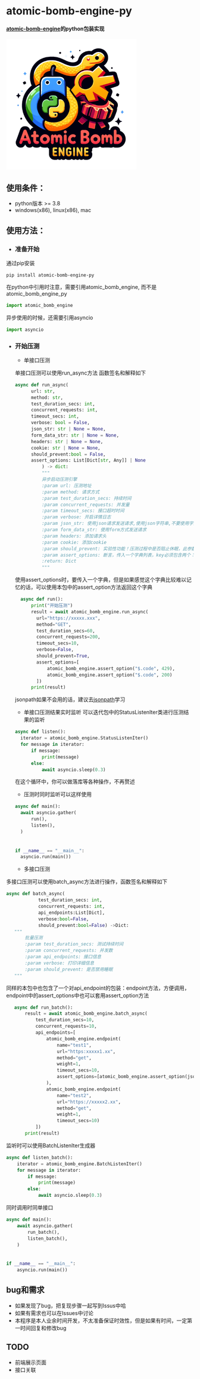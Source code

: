 # atomic-bomb-engine-py
#### [atomic-bomb-engine](https://github.com/qyzhg/atomic-bomb-engine)的python包装实现

<img src="atomic-bomb-engine-logo.png" width="350px" height="350px" alt="logo">


## 使用条件：
- python版本 >= 3.8
- windows(x86), linux(x86), mac

## 使用方法：
- ### 准备开始
通过pip安装
```shell
pip install atomic-bomb-engine-py
```
在python中引用时注意，需要引用atomic_bomb_engine, 而不是atomic_bomb_engine_py
```python
import atomic_bomb_engine
```
异步使用的时候，还需要引用asyncio
```python
import asyncio
```
- ### 开始压测
  - 单接口压测
  
  单接口压测可以使用run_async方法
  函数签名和解释如下
  ```python
  async def run_async(
        url: str,
        method: str,
        test_duration_secs: int,
        concurrent_requests: int,
        timeout_secs: int,
        verbose: bool = False,
        json_str: str | None = None,
        form_data_str: str | None = None,
        headers: str | None = None,
        cookie: str | None = None,
        should_prevent:bool = False,
        assert_options: List[Dict[str, Any]] | None
            ) -> dict:
            """
            异步启动压测引擎
            :param url: 压测地址
            :param method: 请求方式
            :param test_duration_secs: 持续时间
            :param concurrent_requests: 并发量
            :param timeout_secs: 接口超时时间
            :param verbose: 开启详情日志
            :param json_str: 使用json请求发送请求,使用json字符串,不要使用字典类型
            :param form_data_str: 使用form方式发送请求
            :param headers: 添加请求头
            :param cookie: 添加cookie
            :param should_prevent: 实验性功能！压测过程中是否阻止休眠，此参数为true时，需要使用管理员权限运行才有效果，使用此功能会增加电脑功耗，但在无人值守时会非常有用
            :param assert_options: 断言，传入一个字典列表，key必须包含两个：jsonpath和reference_object e.g. [{"jsonpath": "$.code", "reference_object": 429}, {"jsonpath": "$.code", "reference_object": "300"}]， 也可以使用本包中的assert_option方法生成option
            :return: Dict
            """
  ```
  使用assert_options时，要传入一个字典，但是如果感觉这个字典比较难以记忆的话，可以使用本包中的assert_option方法返回这个字典
    ```python
      async def run():
          print("开始压测")
          result = await atomic_bomb_engine.run_async(
            url="https://xxxxx.xxx",
            method="GET",
            test_duration_secs=60,
            concurrent_requests=200,
            timeout_secs=10,
            verbose=False,
            should_prevent=True,
            assert_options=[
                atomic_bomb_engine.assert_option("$.code", 429),
                atomic_bomb_engine.assert_option("$.code", 200)
            ])
          print(result)
    ```
    jsonpath如果不会用的话，建议去[jsonpath](https://jsonpath.com/)学习
  - 单接口压测结果实时监听
  可以迭代包中的StatusListenIter类进行压测结果的监听
  ```python
  async def listen():
    iterator = atomic_bomb_engine.StatusListenIter()
    for message in iterator:
        if message:
            print(message)
        else:
            await asyncio.sleep(0.3)
  ```
   在这个循环中，你可以做落库等各种操作，不再赘述
  
    - 压测时同时监听可以这样使用
  ```python
  async def main():
    await asyncio.gather(
        run(),
        listen(),
    )
  
  
  if __name__ == "__main__":
    asyncio.run(main())
  ```

  - 多接口压测

多接口压测可以使用batch_async方法进行操作，函数签名和解释如下
 ```python
 async def batch_async(
             test_duration_secs: int,
             concurrent_requests: int,
             api_endpoints:List[Dict],
             verbose:bool=False,
             should_prevent:bool=False) ->Dict:
    """
        批量压测
        :param test_duration_secs: 测试持续时间
        :param concurrent_requests: 并发数
        :param api_endpoints: 接口信息
        :param verbose: 打印详细信息
        :param should_prevent: 是否禁用睡眠
    """
 ```
同样的本包中也包含了一个对api_endpoint的包装：endpoint方法，方便调用，endpoint中的assert_options中也可以套用assert_option方法
 ```python
    async def run_batch():
        result = await atomic_bomb_engine.batch_async(
            test_duration_secs=10,
            concurrent_requests=10,
            api_endpoints=[
                atomic_bomb_engine.endpoint(
                    name="test1",
                    url="https:xxxxx1.xx",
                    method="get",
                    weight=1,
                    timeout_secs=10,
                    assert_options=[atomic_bomb_engine.assert_option(jsonpath="$.code", reference_object=200)]
                ),
                atomic_bomb_engine.endpoint(
                    name="test2",
                    url="https://xxxxx2.xx",
                    method="get",
                    weight=1,
                    timeout_secs=10)
            ])
        print(result)
 ```
    
监听时可以使用BatchListenIter生成器
```python
async def listen_batch():
    iterator = atomic_bomb_engine.BatchListenIter()
    for message in iterator:
        if message:
            print(message)
        else:
            await asyncio.sleep(0.3)
```
同时调用时同单接口
```python 
async def main():
    await asyncio.gather(
        run_batch(),
        listen_batch(),
    )


if __name__ == "__main__":
    asyncio.run(main())
```

## bug和需求
- 如果发现了bug，把复现步骤一起写到Issus中哈
- 如果有需求也可以在Issues中讨论
- 本程序是本人业余时间开发，不太准备保证时效性，但是如果有时间，一定第一时间回复和修改bug

## TODO
 - 前端展示页面
 - 接口关联
